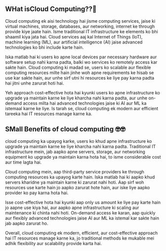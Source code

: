 
## WHat isCloud Computing??🤔
Cloud computing ek aisi technology hai jisme computing services, jaise ki virtual machines, storage, databases, aur networking, internet ke through provide kiye jaate hain. Isme traditional IT infrastructure ke elements ko bhi shaamil kiya jata hai. Cloud services aaj kal Internet of Things (IoT), machine learning (ML), aur artificial intelligence (AI) jaise advanced technologies ko bhi include karte hain.

Iska matlab hai ki users ko apne local devices par necessary hardware aur software setup nahi karna padta, balki wo services ko remotely access kar sakte hain. Cloud computing ki madad se, users ko scalable aur flexible computing resources milte hain jinhe woh apne requirements ke hisab se use kar sakte hain, aur unhe sirf utni hi resources ke liye pay karna padta hai jitni unhe zarurat hoti hai.

Yeh approach cost-effective hota hai kyunki users ko apne infrastructure ko upgrade ya maintain karne ke liye kharcha nahi karna padta, aur unhe on-demand access milta hai advanced technologies jaise ki AI aur ML ka istemaal karne ke liye. Is tarah se, cloud computing ek modern aur efficient tareeka hai IT resources manage karne ka.


## SMall Benefits of cloud computing 🤓🤓
cloud computing ka upayog karke, users ko khud apne infrastructure ko upgrade ya maintain karne ke liye kharcha nahi karna padta. Traditional IT infrastructure mein, jab aapko apne servers, storage, aur networking equipment ko upgrade ya maintain karna hota hai, to isme considerable cost aur time lagta hai.

Cloud computing mein, aap third-party service providers ke through computing resources ka upayog karte hain. Iska matlab hai ki aapko khud servers kharidne ya maintain karne ki zarurat nahi hoti. Aap sirf woh resources use karte hain jo aapko zarurat hote hain, aur iske liye aapko provider ko pay karna hota hai.

Isse cost-effective hota hai kyunki aap only us amount ke liye pay karte hain jo aapne use kiya hai, aur aapko apne infrastructure ki scaling aur maintenance ki chinta nahi hoti. On-demand access ke karan, aap quickly aur flexibly advanced technologies jaise AI aur ML ka istemal kar sakte hain jab aapko zarurat ho.

Overall, cloud computing ek modern, efficient, aur cost-effective approach hai IT resources manage karne ka, jo traditional methods ke mukable mei adhik flexibility aur scalability provide karta hai.
